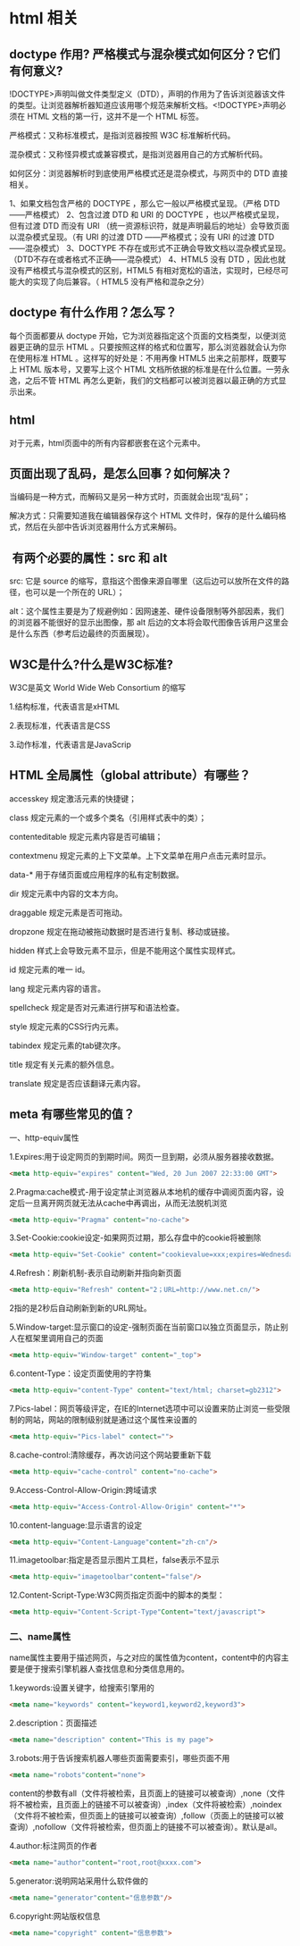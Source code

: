 # html 相关

##  doctype 作用? 严格模式与混杂模式如何区分？它们有何意义?

!DOCTYPE>声明叫做文件类型定义（DTD），声明的作用为了告诉浏览器该文件的类型。让浏览器解析器知道应该用哪个规范来解析文档。<!DOCTYPE>声明必须在 HTML 文档的第一行，这并不是一个 HTML 标签。

严格模式：又称标准模式，是指浏览器按照 W3C 标准解析代码。

混杂模式：又称怪异模式或兼容模式，是指浏览器用自己的方式解析代码。

如何区分：浏览器解析时到底使用严格模式还是混杂模式，与网页中的 DTD 直接相关。

1、如果文档包含严格的 DOCTYPE ，那么它一般以严格模式呈现。（严格 DTD ——严格模式）
2、包含过渡 DTD 和 URI 的 DOCTYPE ，也以严格模式呈现，但有过渡 DTD 而没有 URI （统一资源标识符，就是声明最后的地址）会导致页面以混杂模式呈现。（有 URI 的过渡 DTD ——严格模式；没有 URI 的过渡 DTD ——混杂模式）
3、DOCTYPE 不存在或形式不正确会导致文档以混杂模式呈现。（DTD不存在或者格式不正确——混杂模式）
4、HTML5 没有 DTD ，因此也就没有严格模式与混杂模式的区别，HTML5 有相对宽松的语法，实现时，已经尽可能大的实现了向后兼容。（ HTML5 没有严格和混杂之分）

## doctype 有什么作用？怎么写？

每个页面都要从 doctype 开始，它为浏览器指定这个页面的文档类型，以便浏览器更正确的显示 HTML 。只要按照这样的格式和位置写，那么浏览器就会认为你在使用标准 HTML 。这样写的好处是：不用再像 HTML5 出来之前那样，既要写上 HTML 版本号，又要写上这个 HTML 文档所依据的标准是在什么位置。一劳永逸，之后不管 HTML 再怎么更新，我们的文档都可以被浏览器以最正确的方式显示出来。

## html

 对于元素，html页面中的所有内容都嵌套在这个元素中。

## 页面出现了乱码，是怎么回事？如何解决？

 当编码是一种方式，而解码又是另一种方式时，页面就会出现“乱码”；

 解决方式：只需要知道我在编辑器保存这个 HTML 文件时，保存的是什么编码格式，然后在头部中告诉浏览器用什么方式来解码。

## <img> 有两个必要的属性：src 和 alt

src: 它是 source 的缩写，意指这个图像来源自哪里（这后边可以放所在文件的路径，也可以是一个所在的 URL）；

alt：这个属性主要是为了规避例如：因网速差、硬件设备限制等外部因素，我们的浏览器不能很好的显示出图像，那 alt 后边的文本将会取代图像告诉用户这里会是什么东西（参考后边最终的页面展现）。

## W3C是什么?什么是W3C标准?

W3C是英文 World Wide Web Consortium 的缩写

1.结构标准，代表语言是xHTML

2.表现标准，代表语言是CSS

3.动作标准，代表语言是JavaScrip

## HTML 全局属性（global attribute）有哪些？

accesskey 规定激活元素的快捷键；

class 规定元素的一个或多个类名（引用样式表中的类）；

contenteditable 规定元素内容是否可编辑；

contextmenu 规定元素的上下文菜单。上下文菜单在用户点击元素时显示。

data-* 用于存储页面或应用程序的私有定制数据。

dir 规定元素中内容的文本方向。

draggable 规定元素是否可拖动。

dropzone 规定在拖动被拖动数据时是否进行复制、移动或链接。

hidden  样式上会导致元素不显示，但是不能用这个属性实现样式。

id 规定元素的唯一 id。

lang 规定元素内容的语言。

spellcheck 规定是否对元素进行拼写和语法检查。

style 规定元素的CSS行内元素。

tabindex 规定元素的tab键次序。

title 规定有关元素的额外信息。

translate 规定是否应该翻译元素内容。

##  meta 有哪些常见的值？

一、http-equiv属性

1.Expires:用于设定网页的到期时间。网页一旦到期，必须从服务器接收数据。

```html
<meta http-equiv="expires" content="Wed, 20 Jun 2007 22:33:00 GMT">
```

2.Pragma:cache模式-用于设定禁止浏览器从本地机的缓存中调阅页面内容，设定后一旦离开网页就无法从cache中再调出，从而无法脱机浏览

``` html
<meta http-equiv="Pragma" content="no-cache">
```

3.Set-Cookie:cookie设定-如果网页过期，那么存盘中的cookie将被删除
```html
<meta http-equiv="Set-Cookie" content="cookievalue=xxx;expires=Wednesday, 20-Jun-2007 22:33:00 GMT； path=/">
```

4.Refresh：刷新机制-表示自动刷新并指向新页面
```html
<meta http-equiv="Refresh" content="2；URL=http://www.net.cn/">
```
2指的是2秒后自动刷新到新的URL网址。

5.Window-target:显示窗口的设定-强制页面在当前窗口以独立页面显示，防止别人在框架里调用自己的页面

```html
<meta http-equiv="Window-target" content="_top">
```

6.content-Type：设定页面使用的字符集

```html
<meta http-equiv="content-Type" content="text/html; charset=gb2312">
```

7.Pics-label：网页等级评定，在IE的Internet选项中可以设置来防止浏览一些受限制的网站，网站的限制级别就是通过这个属性来设置的

```html
<meta http-equiv="Pics-label" contect="">
```

8.cache-control:清除缓存，再次访问这个网站要重新下载
```html
<meta http-equiv="cache-control" content="no-cache">
```

9.Access-Control-Allow-Origin:跨域请求
```html
<meta http-equiv="Access-Control-Allow-Origin" content="*">
```

10.content-language:显示语言的设定
```html
<meta http-equiv="Content-Language"content="zh-cn"/>
```

11.imagetoolbar:指定是否显示图片工具栏，false表示不显示

```html
<meta http-equiv="imagetoolbar"content="false"/>
```

12.Content-Script-Type:W3C网页指定页面中的脚本的类型：

```html
<meta http-equiv="Content-Script-Type"Content="text/javascript">
```

### 二、name属性

name属性主要用于描述网页，与之对应的属性值为content，content中的内容主要是便于搜索引擎机器人查找信息和分类信息用的。

1.keywords:设置关键字，给搜索引擎用的

```html
<meta name="keywords" content="keyword1,keyword2,keyword3">
```

2.description：页面描述

```html
<meta name="description" content="This is my page">
```

3.robots:用于告诉搜索机器人哪些页面需要索引，哪些页面不用

```html
<meta name="robots"content="none">
```

content的参数有all（文件将被检索，且页面上的链接可以被查询）,none（文件将不被检索，且页面上的链接不可以被查询）,index（文件将被检索）,noindex（文件将不被检索，但页面上的链接可以被查询）,follow（页面上的链接可以被查询）,nofollow（文件将被检索，但页面上的链接不可以被查询）。默认是all。

4.author:标注网页的作者
```html
<meta name="author"content="root,root@xxxx.com">
```

5.generator:说明网站采用什么软件做的

```html
<meta name="generator"content="信息参数"/>
```

6.copyright:网站版权信息

```html
<meta name="copyright" content="信息参数">
```


